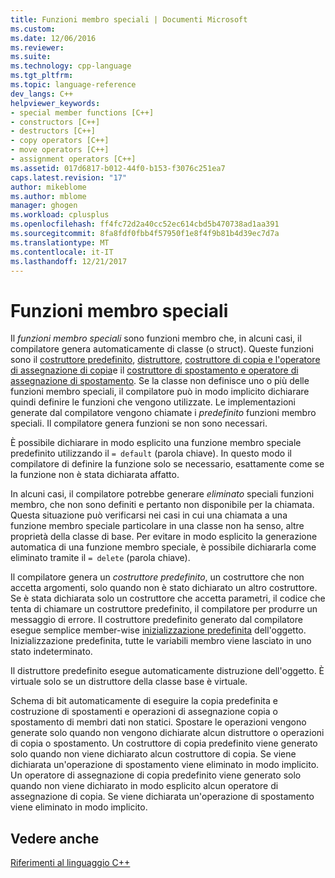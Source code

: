 ```yaml
---
title: Funzioni membro speciali | Documenti Microsoft
ms.custom: 
ms.date: 12/06/2016
ms.reviewer: 
ms.suite: 
ms.technology: cpp-language
ms.tgt_pltfrm: 
ms.topic: language-reference
dev_langs: C++
helpviewer_keywords:
- special member functions [C++]
- constructors [C++]
- destructors [C++]
- copy operators [C++]
- move operators [C++]
- assignment operators [C++]
ms.assetid: 017d6817-b012-44f0-b153-f3076c251ea7
caps.latest.revision: "17"
author: mikeblome
ms.author: mblome
manager: ghogen
ms.workload: cplusplus
ms.openlocfilehash: ff4fc72d2a40cc52ec614cbd5b470738ad1aa391
ms.sourcegitcommit: 8fa8fdf0fbb4f57950f1e8f4f9b81b4d39ec7d7a
ms.translationtype: MT
ms.contentlocale: it-IT
ms.lasthandoff: 12/21/2017
---
```

# <a name="special-member-functions"></a>Funzioni membro speciali  
  
Il *funzioni membro speciali* sono funzioni membro che, in alcuni casi, il compilatore genera automaticamente di classe (o struct). Queste funzioni sono il [costruttore predefinito](constructors-cpp.md#default_constructors), [distruttore](destructors-cpp.md), [costruttore di copia e l'operatore di assegnazione di copia](copy-constructors-and-copy-assignment-operators-cpp.md)e il [costruttore di spostamento e operatore di assegnazione di spostamento](move-constructors-and-move-assignment-operators-cpp.md). Se la classe non definisce uno o più delle funzioni membro speciali, il compilatore può in modo implicito dichiarare quindi definire le funzioni che vengono utilizzate. Le implementazioni generate dal compilatore vengono chiamate i *predefinito* funzioni membro speciali. Il compilatore genera funzioni se non sono necessari.  
  
È possibile dichiarare in modo esplicito una funzione membro speciale predefinito utilizzando il `= default` (parola chiave). In questo modo il compilatore di definire la funzione solo se necessario, esattamente come se la funzione non è stata dichiarata affatto. 

In alcuni casi, il compilatore potrebbe generare *eliminato* speciali funzioni membro, che non sono definiti e pertanto non disponibile per la chiamata. Questa situazione può verificarsi nei casi in cui una chiamata a una funzione membro speciale particolare in una classe non ha senso, altre proprietà della classe di base. Per evitare in modo esplicito la generazione automatica di una funzione membro speciale, è possibile dichiararla come eliminato tramite il `= delete` (parola chiave).  
  
Il compilatore genera un *costruttore predefinito*, un costruttore che non accetta argomenti, solo quando non è stato dichiarato un altro costruttore. Se è stata dichiarata solo un costruttore che accetta parametri, il codice che tenta di chiamare un costruttore predefinito, il compilatore per produrre un messaggio di errore. Il costruttore predefinito generato dal compilatore esegue semplice member-wise [inizializzazione predefinita](initializers.md#default_initialization) dell'oggetto. Inizializzazione predefinita, tutte le variabili membro viene lasciato in uno stato indeterminato.  
  
Il distruttore predefinito esegue automaticamente distruzione dell'oggetto. È virtuale solo se un distruttore della classe base è virtuale.  
  
Schema di bit automaticamente di eseguire la copia predefinita e costruzione di spostamenti e operazioni di assegnazione copia o spostamento di membri dati non statici. Spostare le operazioni vengono generate solo quando non vengono dichiarate alcun distruttore o operazioni di copia o spostamento. Un costruttore di copia predefinito viene generato solo quando non viene dichiarato alcun costruttore di copia. Se viene dichiarata un'operazione di spostamento viene eliminato in modo implicito. Un operatore di assegnazione di copia predefinito viene generato solo quando non viene dichiarato in modo esplicito alcun operatore di assegnazione di copia. Se viene dichiarata un'operazione di spostamento viene eliminato in modo implicito.  
  
## <a name="see-also"></a>Vedere anche  
[Riferimenti al linguaggio C++](cpp-language-reference.md)  



 
